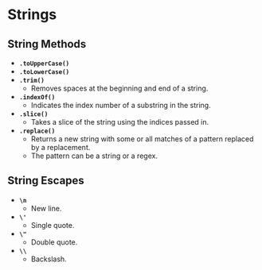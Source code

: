 # Strings

## String Methods
- **`.toUpperCase()`**
- **`.toLowerCase()`**
- **`.trim()`**
  - Removes spaces at the beginning and end of a string.
- **`.indexOf()`**
  - Indicates the index number of a substring in the string.
- **`.slice()`**
  - Takes a slice of the string using the indices passed in.
- **`.replace()`**
  - Returns a new string with some or all matches of a pattern replaced by a replacement.
  - The pattern can be a string or a regex.

## String Escapes
- **`\n`**
  - New line.
- **`\'`**
  - Single quote.
- **`\"`**
  - Double quote.
- **`\\`**
  - Backslash.
